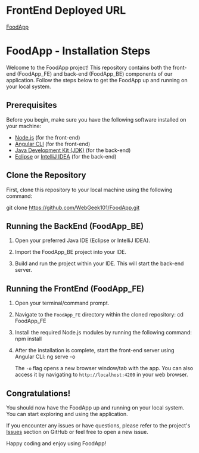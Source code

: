 # FrontEnd Deployed URL
[FoodApp](https://foodapp-frontend.vercel.app/)

# FoodApp - Installation Steps 

Welcome to the FoodApp project! This repository contains both the front-end (FoodApp_FE) and back-end (FoodApp_BE) components of our application. Follow the steps below to get the FoodApp up and running on your local system.

## Prerequisites

Before you begin, make sure you have the following software installed on your machine:

- [Node.js](https://nodejs.org/) (for the front-end)
- [Angular CLI](https://angular.io/cli) (for the front-end)
- [Java Development Kit (JDK)](https://www.oracle.com/java/technologies/javase-downloads.html) (for the back-end)
- [Eclipse](https://www.eclipse.org/downloads/) or [IntelliJ IDEA](https://www.jetbrains.com/idea/download/) (for the back-end)

## Clone the Repository

First, clone this repository to your local machine using the following command:

git clone https://github.com/WebGeek101/FoodApp.git

## Running the BackEnd (FoodApp_BE)

1. Open your preferred Java IDE (Eclipse or IntelliJ IDEA).

2. Import the FoodApp_BE project into your IDE.

3. Build and run the project within your IDE. This will start the back-end server.

## Running the FrontEnd (FoodApp_FE)

1. Open your terminal/command prompt.

2. Navigate to the `FoodApp_FE` directory within the cloned repository:
    cd FoodApp_FE


3. Install the required Node.js modules by running the following command:
    npm install

4. After the installation is complete, start the front-end server using Angular CLI:
   ng serve -o

   The `-o` flag opens a new browser window/tab with the app. You can also access it by navigating to `http://localhost:4200` in your web browser.

## Congratulations!

You should now have the FoodApp up and running on your local system. You can start exploring and using the application.

If you encounter any issues or have questions, please refer to the project's [Issues](https://github.com/your-username/FoodApp/issues) section on GitHub or feel free to open a new issue.

Happy coding and enjoy using FoodApp!




